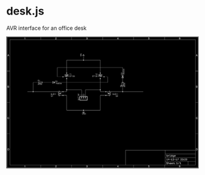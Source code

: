 desk.js
=======

AVR interface for an office desk

![Schematic](https://raw.githubusercontent.com/macbre/desk.js/master/schematics/bridge.png)
